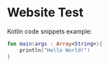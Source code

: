 # Website Test

Kotlin code snippets example:

```kotlin
fun main(args : Array<String>){
    println("Hello World!")
}
```
<script>
document.onreadystatechange = function() {
     if (document.readyState === 'complete') {
	document.getElementById("sidebar").innerHTML = "<h1 id='website-test'>SIDEBAR</h1>";
     }
}
</script>
